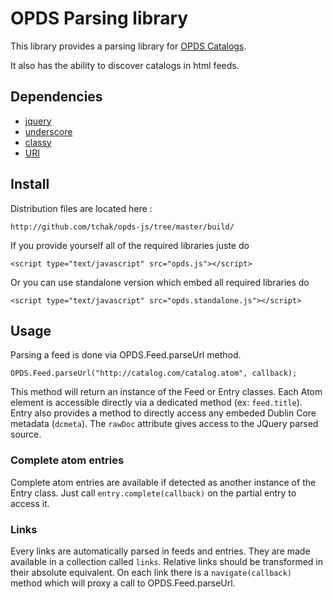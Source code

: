 OPDS Parsing library
====================

This library provides a parsing library for [OPDS Catalogs](http://opds-spec.org).

It also has the ability to discover catalogs in html feeds.

Dependencies
------------

  - [jquery](http://jquery.com)
  - [underscore](http://documentcloud.github.com/underscore/)
  - [classy](http://classy.pocoo.org/)
  - [URI](http://github.com/tchak/URI)

Install
-----------
Distribution files  are located here :

	http://github.com/tchak/opds-js/tree/master/build/

If you provide yourself all of the required libraries juste do
  
	<script type="text/javascript" src="opds.js"></script>

Or you can use standalone version which embed all required libraries do

	<script type="text/javascript" src="opds.standalone.js"></script>

Usage
-----

Parsing a feed is done via OPDS.Feed.parseUrl method. 

	OPDS.Feed.parseUrl("http://catalog.com/catalog.atom", callback);

This method will return an instance of the Feed or Entry classes. Each Atom element is accessible directly via a dedicated method (ex: `feed.title`). Entry also provides a method to directly access any embeded Dublin Core metadata (`dcmeta`). The `rawDoc` attribute gives access to the JQuery parsed source.

### Complete atom entries ###

Complete atom entries are available if detected as another instance of the Entry class. Just call `entry.complete(callback)` on the partial entry to access it.

### Links ###

Every links are automatically parsed in feeds and entries. They are made available in a collection called `links`. Relative links should be transformed in their absolute equivalent. On each link there is a `navigate(callback)` method which will proxy a call to OPDS.Feed.parseUrl.


